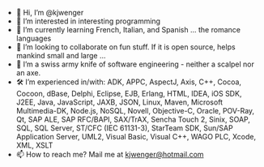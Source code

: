 - 👋 Hi, I’m @kjwenger
- 👀 I’m interested in interesting programming
- 🌱 I’m currently learning French, Italian, and Spanish ... the romance languages 
- 💞️ I’m looking to collaborate on fun stuff. If it is open source, helps mankind small and large ...
- 👨 I’m a swiss army knife of software engineering - neither a scalpel nor an axe.
- 🛠️ I’m experienced in/with: ADK, APPC, AspectJ, Axis, C++, Cocoa, Cocoon, dBase, Delphi, Eclipse, EJB, Erlang, HTML, IDEA, iOS SDK, J2EE, Java, JavaScript, JAXB, JSON, Linux, Maven, Microsoft Multimedia-DK, Node.js, NoSQL, Novell, Objective-C, Oracle, POV-Ray, Qt, SAP ALE, SAP RFC/BAPI, SAX/TrAX, Sencha Touch 2, Sinix, SOAP, SQL, SQL Server, ST/CFC (IEC 61131-3), StarTeam SDK, Sun/SAP Application Server, UML2, Visual Basic, Visual C++, WAGO PLC, Xcode, XML, XSLT
- 📫 How to reach me? Mail me at kjwenger@hotmail.com

<!---
kjwenger/kjwenger is a ✨ special ✨ repository because its `README.md` (this file) appears on your GitHub profile.
You can click the Preview link to take a look at your changes.
--->
